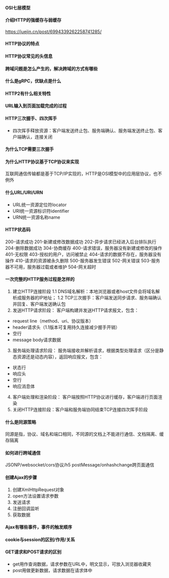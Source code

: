 #### OSI七层模型

#### 介绍HTTP的强缓存与弱缓存

https://juejin.cn/post/6994339262258741285/

#### HTTP协议的特点

#### HTTP协议常见的头信息

#### 跨域问题是怎么产生的，解决跨域的方式有哪些

#### 什么是gRPC，优缺点是什么

#### HTTP2有什么相关特性

#### URL输入到页面加载完成的过程

#### HTTP三次握手、四次挥手

- 四次挥手释放资源：客户端发送终止包、服务端确认、服务端发送终止包、客户端确认，连接关闭

#### 为什么TCP需要三次握手

#### 为什么HTTP协议基于TCP协议来实现

互联网通信传输都是基于TCP/IP实现的，HTTP是OSI模型中的应用层协议，也不例外

#### 什么URL/URI/URN

- URL统一资源定位符locator
- URI统一资源标识符identifier
- URN统一资源名称name

#### HTTP状态码

200-请求成功
201-新建或修改数据成功
202-异步请求已经进入后台排队执行
204-删除数据成功
304-协商缓存
400-请求错误，服务器没有新建或修改的操作
401-无权限
403-授权的用户，访问被禁止
404-请求的数据不存在，服务器没有操作
410-请求的资源被永久删除
500-服务器发生错误
502-网关错误
503-服务器不可用，服务器过载或者维护
504-网关超时

#### 一次完整的HTTP服务过程是怎样的

1. 建立HTTP连接阶段
  1.1 DNS域名解析：本地浏览器或者host文件会将域名解析成服务器的IP地址；
  1.2 TCP三次握手：客户端发送同步请求、服务端确认并回复、客户端发送确认包
2. 发送HTTP请求阶段：
  客户端构建并发送HTTP请求报文，包含：
  - request line（method、uri、协议版本）
  - header请求头（1.1版本可复用持久连接减少握手开销）
  - 空行
  - message body请求数据
3. 服务端处理请求阶段：
  服务端接收并解析请求，根据类型处理请求（区分是静态资源还是动态内容），返回响应报文，包含：
  - 状态行
  - 响应头
  - 空行
  - 响应消息体
4. 客户端处理和渲染阶段：
  客户端按照HTTP协议进行缓存，客户端进行页面渲染
5. 关闭HTTP连接阶段：客户端和服务端协同结束TCP连接四次挥手阶段


#### 什么是同源策略

同源是指，协议、域名和端口相同，不同源的文档上不能进行通信、文档隔离、缓存隔离

#### 如何进行跨域通信

JSONP/websocket/cors协议/h5 postMessage/onhashchange跨页面通信

#### 创建Ajax的步骤

1. 创建XmlHttpRequest对象
2. open方法设置请求参数
3. 发送请求
4. 注册回调监听
5. 获取数据

#### Ajax有哪些事件，事件的触发顺序

#### cookie与session的区别/作用/关系

#### GET请求和POST请求的区别

- get用作查询数据，请求参数在URL中，明文显示，可放入浏览器收藏夹
- post用做更新数据，请求数据在请求体中

